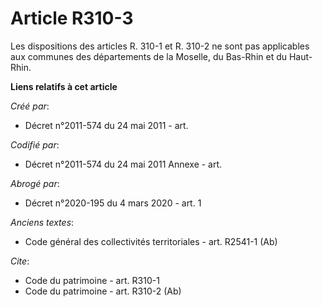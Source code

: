 # Article R310-3

Les dispositions des articles R. 310-1 et R. 310-2 ne sont pas applicables aux communes des départements de la Moselle, du
Bas-Rhin et du Haut-Rhin.

**Liens relatifs à cet article**

_Créé par_:

  - Décret n°2011-574 du 24 mai 2011  - art.

_Codifié par_:

  - Décret n°2011-574 du 24 mai 2011 Annexe - art.

_Abrogé par_:

  - Décret n°2020-195 du 4 mars 2020 - art. 1

_Anciens textes_:

  - Code général des collectivités territoriales - art. R2541-1 (Ab)

_Cite_:

  - Code du patrimoine - art. R310-1
  - Code du patrimoine - art. R310-2 (Ab)
